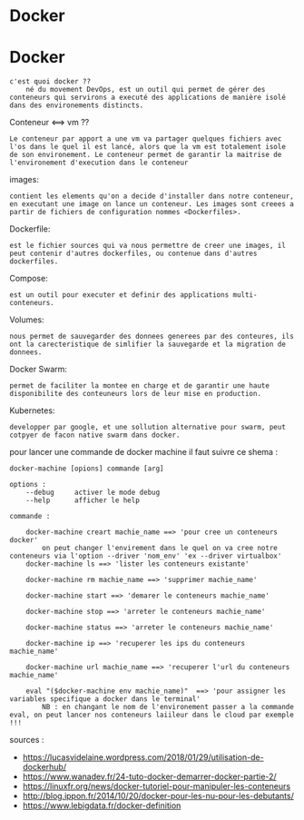 # Docker

<h1>Docker</h1>

	c'est quoi docker ??
		né du movement DevOps, est un outil qui permet de gérer des conteneurs qui servirons a executé des applications de manière isolé dans des environements distincts.
Conteneur <==> vm ??

    Le conteneur par apport a une vm va partager quelques fichiers avec l'os dans le quel il est lancé, alors que la vm est totalement isole de son environement. Le conteneur permet de garantir la maitrise de l'environement d'execution dans le conteneur

images:

    contient les elements qu'on a decide d'installer dans notre conteneur, en executant une image on lance un conteneur. Les images sont creees a partir de fichiers de configuration nommes <Dockerfiles>.

Dockerfile:

    est le fichier sources qui va nous permettre de creer une images, il peut contenir d'autres dockerfiles, ou contenue dans d'autres dockerfiles.

Compose:

    est un outil pour executer et definir des applications multi-conteneurs.

Volumes:

    nous permet de sauvegarder des donnees generees par des conteures, ils ont la carecteristique de simlifier la sauvegarde et la migration de donnees.

Docker Swarm:

    permet de faciliter la montee en charge et de garantir une haute disponibilite des conteuneurs lors de leur mise en production.

Kubernetes:

    developper par google, et une sollution alternative pour swarm, peut cotpyer de facon native swarm dans docker.


pour lancer une commande de docker machine il faut suivre ce shema :

    docker-machine [opions] commande [arg]

    options :
        --debug     activer le mode debug
        --help      afficher le help

    commande :
    
        docker-machine creart machie_name ==> 'pour cree un conteneurs docker'
            on peut changer l'envirement dans le quel on va cree notre conteneurs via l'option --driver 'nom_env' 'ex --driver virtualbox'
        docker-machine ls ==> 'lister les conteneurs existante'

        docker-machine rm machie_name ==> 'supprimer machie_name'

        docker-machine start ==> 'demarer le conteneurs machie_name'

        docker-machine stop ==> 'arreter le conteneurs machie_name'

        docker-machine status ==> 'arreter le conteneurs machie_name'

        docker-machine ip ==> 'recuperer les ips du conteneurs machie_name'

        docker-machine url machie_name ==> 'recuperer l'url du conteneurs machie_name'

        eval "($docker-machine env machie_name)"  ==> 'pour assigner les variables specifique a docker dans le terminal'
            NB : en changant le nom de l'environement passer a la commande eval, on peut lancer nos conteneurs laiileur dans le cloud par exemple !!!





sources :
 - https://lucasvidelaine.wordpress.com/2018/01/29/utilisation-de-dockerhub/
 - https://www.wanadev.fr/24-tuto-docker-demarrer-docker-partie-2/
 - https://linuxfr.org/news/docker-tutoriel-pour-manipuler-les-conteneurs
 - http://blog.ippon.fr/2014/10/20/docker-pour-les-nu-pour-les-debutants/
 - https://www.lebigdata.fr/docker-definition 
 
